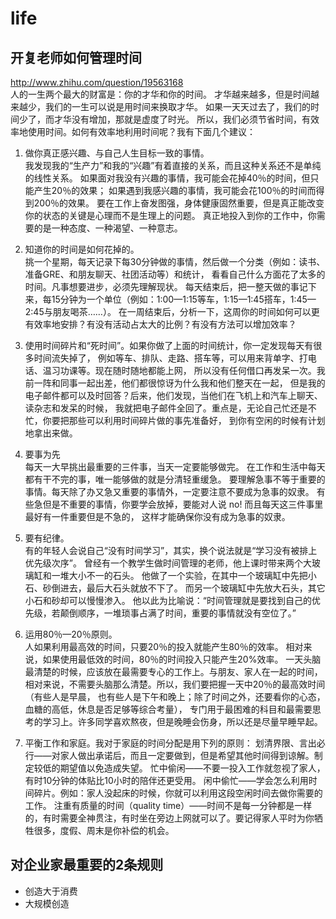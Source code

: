 # life

## 开复老师如何管理时间

<http://www.zhihu.com/question/19563168>  
人的一生两个最大的财富是：你的才华和你的时间。
才华越来越多，但是时间越来越少，我们的一生可以说是用时间来换取才华。
如果一天天过去了，我们的时间少了，而才华没有增加，那就是虚度了时光。
所以，我们必须节省时间，有效率地使用时间。如何有效率地利用时间呢？我有下面几个建议：   

1. 做你真正感兴趣、与自己人生目标一致的事情。  
我发现我的“生产力”和我的“兴趣”有着直接的关系，而且这种关系还不是单纯的线性关系。
如果面对我没有兴趣的事情，我可能会花掉40％的时间，但只能产生20％的效果；
如果遇到我感兴趣的事情，我可能会花100％的时间而得到200％的效果。
要在工作上奋发图强，身体健康固然重要，但是真正能改变你的状态的关键是心理而不是生理上的问题。
真正地投入到你的工作中，你需要的是一种态度、一种渴望、一种意志。  

2. 知道你的时间是如何花掉的。  
挑一个星期，每天记录下每30分钟做的事情，然后做一个分类（例如：读书、准备GRE、和朋友聊天、社团活动等）和统计，
看看自己什么方面花了太多的时间。凡事想要进步，必须先理解现状。
每天结束后，把一整天做的事记下来，每15分钟为一个单位（例如：1:00—1:15等车，1:15—1:45搭车，1:45—2:45与朋友喝茶……）。
在一周结束后，分析一下，这周你的时间如何可以更有效率地安排？有没有活动占太大的比例？有没有方法可以增加效率？  

3. 使用时间碎片和“死时间”。如果你做了上面的时间统计，你一定发现每天有很多时间流失掉了，
例如等车、排队、走路、搭车等，可以用来背单字、打电话、温习功课等。现在随时随地都能上网，
所以没有任何借口再发呆一次。我前一阵和同事一起出差，他们都很惊讶为什么我和他们整天在一起，
但是我的电子邮件都可以及时回答？后来，他们发现，当他们在飞机上和汽车上聊天、读杂志和发呆的时候，
我就把电子邮件全回了。重点是，无论自己忙还是不忙，你要把那些可以利用时间碎片做的事先准备好，
到你有空闲的时候有计划地拿出来做。  

4. 要事为先  
每天一大早挑出最重要的三件事，当天一定要能够做完。
在工作和生活中每天都有干不完的事，唯一能够做的就是分清轻重缓急。
要理解急事不等于重要的事情。每天除了办又急又重要的事情外，一定要注意不要成为急事的奴隶。
有些急但是不重要的事情，你要学会放掉，要能对人说 no! 而且每天这三件事里最好有一件重要但是不急的，
这样才能确保你没有成为急事的奴隶。  

5. 要有纪律。  
有的年轻人会说自己“没有时间学习”，其实，换个说法就是“学习没有被排上优先级次序”。
曾经有一个教学生做时间管理的老师，他上课时带来两个大玻璃缸和一堆大小不一的石头。
他做了一个实验，在其中一个玻璃缸中先把小石、砂倒进去，最后大石头就放不下了。
而另一个玻璃缸中先放大石头，其它小石和砂却可以慢慢渗入。
他以此为比喻说：“时间管理就是要找到自己的优先级，若颠倒顺序，一堆琐事占满了时间，重要的事情就没有空位了。”  

6. 运用80％—20％原则。  
人如果利用最高效的时间，只要20％的投入就能产生80％的效率。
相对来说，如果使用最低效的时间，80％的时间投入只能产生20%效率。
一天头脑最清楚的时候，应该放在最需要专心的工作上。与朋友、家人在一起的时间，
相对来说，不需要头脑那么清楚。所以，我们要把握一天中20％的最高效时间（有些人是早晨，
也有些人是下午和晚上；除了时间之外，还要看你的心态，血糖的高低，休息是否足够等综合考量），
专门用于最困难的科目和最需要思考的学习上。许多同学喜欢熬夜，但是晚睡会伤身，所以还是尽量早睡早起。  

7. 平衡工作和家庭。我对于家庭的时间分配是用下列的原则： 
划清界限、言出必行——对家人做出承诺后，而且一定要做到，但是希望其他时间得到谅解。制定较低的期望值以免造成失望。
忙中偷闲——不要一投入工作就忽视了家人，有时10分钟的体贴比10小时的陪伴还更受用。
闲中偷忙——学会怎么利用时间碎片。例如：家人没起床的时候，你就可以利用这段空闲时间去做你需要的工作。
注重有质量的时间（quality time）——时间不是每一分钟都是一样的，有时需要全神贯注，有时坐在旁边上网就可以了。要记得家人平时为你牺牲很多，度假、周末是你补偿的机会。

## 对企业家最重要的2条规则
* 创造大于消费
* 大规模创造
